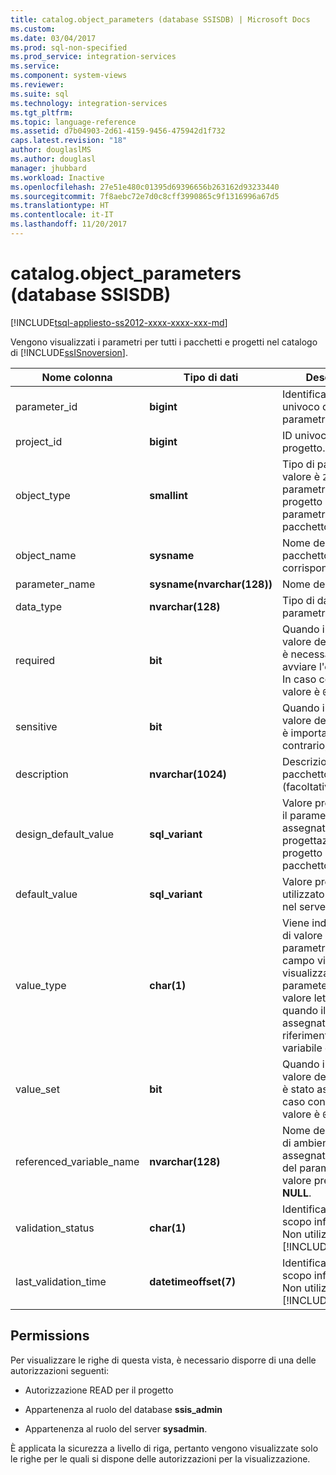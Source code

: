```yaml
---
title: catalog.object_parameters (database SSISDB) | Microsoft Docs
ms.custom: 
ms.date: 03/04/2017
ms.prod: sql-non-specified
ms.prod_service: integration-services
ms.service: 
ms.component: system-views
ms.reviewer: 
ms.suite: sql
ms.technology: integration-services
ms.tgt_pltfrm: 
ms.topic: language-reference
ms.assetid: d7b04903-2d61-4159-9456-475942d1f732
caps.latest.revision: "18"
author: douglaslMS
ms.author: douglasl
manager: jhubbard
ms.workload: Inactive
ms.openlocfilehash: 27e51e480c01395d69396656b263162d93233440
ms.sourcegitcommit: 7f8aebc72e7d0c8cff3990865c9f1316996a67d5
ms.translationtype: HT
ms.contentlocale: it-IT
ms.lasthandoff: 11/20/2017
---
```

# <a name="catalogobjectparameters-ssisdb-database"></a>catalog.object_parameters (database SSISDB)
[!INCLUDE[tsql-appliesto-ss2012-xxxx-xxxx-xxx-md](../../includes/tsql-appliesto-ss2012-xxxx-xxxx-xxx-md.md)]

  Vengono visualizzati i parametri per tutti i pacchetti e progetti nel catalogo di [!INCLUDE[ssISnoversion](../../includes/ssisnoversion-md.md)].  
  
|Nome colonna|Tipo di dati|Description|  
|-----------------|---------------|-----------------|  
|parameter_id|**bigint**|Identificatore (ID) univoco del parametro.|  
|project_id|**bigint**|ID univoco del progetto.|  
|object_type|**smallint**|Tipo di parametro. Il valore è `20` per un parametro del progetto e `30` per un parametro del pacchetto.|  
|object_name|**sysname**|Nome del progetto o pacchetto corrispondente.|  
|parameter_name|**sysname(nvarchar(128))**|Nome del parametro.|  
|data_type|**nvarchar(128)**|Tipo di dati del parametro.|  
|required|**bit**|Quando il valore è `1`, il valore del parametro è necessario per avviare l'esecuzione. In caso contrario, il valore è `0`.|  
|sensitive|**bit**|Quando il valore è `1`, il valore del parametro è importante. In caso contrario, il valore è `0`.|  
|description|**nvarchar(1024)**|Descrizione del pacchetto (facoltativa).|  
|design_default_value|**sql_variant**|Valore predefinito per il parametro assegnato durante la progettazione del progetto o del pacchetto.|  
|default_value|**sql_variant**|Valore predefinito utilizzato attualmente nel server.|  
|value_type|**char(1)**|Viene indicato il tipo di valore del parametro. In questo campo viene visualizzato `V` quando parameter_value è un valore letterale e `R` quando il valore viene assegnato facendo riferimento a una variabile di ambiente.|  
|value_set|**bit**|Quando il valore è `1`, il valore del parametro è stato assegnato. In caso contrario, il valore è `0`.|  
|referenced_variable_name|**nvarchar(128)**|Nome della variabile di ambiente assegnata al valore del parametro. Il valore predefinito è **NULL**.|  
|validation_status|**char(1)**|Identificato solo a scopo informativo. Non utilizzato in [!INCLUDE[ssCurrent](../../includes/sscurrent-md.md)].|  
|last_validation_time|**datetimeoffset(7)**|Identificato solo a scopo informativo. Non utilizzato in [!INCLUDE[ssCurrent](../../includes/sscurrent-md.md)].|  
  
## <a name="permissions"></a>Permissions  
 Per visualizzare le righe di questa vista, è necessario disporre di una delle autorizzazioni seguenti:  
  
-   Autorizzazione READ per il progetto  
  
-   Appartenenza al ruolo del database **ssis_admin**  
  
-   Appartenenza al ruolo del server **sysadmin**.  
  
 È applicata la sicurezza a livello di riga, pertanto vengono visualizzate solo le righe per le quali si dispone delle autorizzazioni per la visualizzazione.  
  
  
